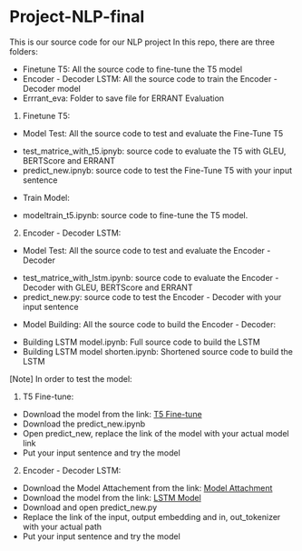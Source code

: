 # Project-NLP-final
 This is our source code for our NLP project
In this repo, there are three folders:
- Finetune T5: All the source code to fine-tune the T5 model
- Encoder - Decoder LSTM: All the source code to train the Encoder - Decoder model
- Errrant_eva: Folder to save file for ERRANT Evaluation

1. Finetune T5:
- Model Test: All the source code to test and evaluate the Fine-Tune T5
+ test_matrice_with_t5.ipnyb: source code to evaluate the T5 with GLEU, BERTScore and ERRANT
+ predict_new.ipnyb: source code to test the Fine-Tune T5 with your input sentence
- Train Model:
+ modeltrain_t5.ipynb: source code to fine-tune the T5 model. 



2. Encoder - Decoder LSTM:
- Model Test: All the source code to test and evaluate the Encoder - Decoder
+ test_matrice_with_lstm.ipynb: source code to evaluate the Encoder - Decoder with GLEU, BERTScore and ERRANT
+ predict_new.py: source code to test the Encoder - Decoder with your input sentence
- Model Building: All the source code to build the Encoder - Decoder:
+ Building LSTM model.ipynb: Full source code to build the LSTM
+ Building LSTM model shorten.ipynb: Shortened source code to build the LSTM

[Note] In order to test the model:
1. T5 Fine-tune:
- Download the model from the link: [T5 Fine-tune](https://drive.google.com/drive/folders/16ojRM38ZUNO40iIKytgATGPuk8aJDhBe?usp=sharing)
- Download the predict_new.ipynb
- Open predict_new, replace the link of the model with your actual model link
- Put your input sentence and try the model
2. Encoder - Decoder LSTM:
- Download the Model Attachement from the link: [Model Attachment](https://drive.google.com/drive/folders/16G99qkbqIItvv0RmBNfcjlb-mQ73G-mF?usp=sharing)
- Download the model from the link: [LSTM Model](https://drive.google.com/file/d/1x93g91Aq8vY3_TcQN_LRBK5AW8AU9qSf/view?usp=sharing)
- Download and open predict_new.py
- Replace the link of the input, output embedding and in, out_tokenizer with your actual path
- Put your input sentence and try the model
